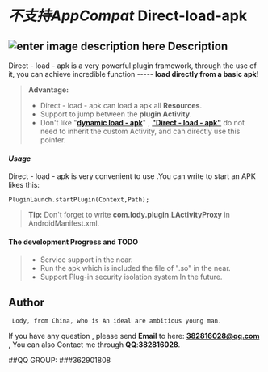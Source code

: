 *不支持AppCompat*
Direct-load-apk
===================
![enter image description here](http://www.xiaoxiongbizhi.com/wallpapers/1152_864_85/u/x/uxcccgx3r.jpg)
Description
-------------

Direct - load - apk is a very powerful plugin framework, through the use of it, you can achieve incredible function ----- **load directly from a basic apk!** 

> **Advantage:** 
> - Direct - load - apk can load a apk all **Resources**. 
> - Support to jump between the **plugin Activity**. 
> - Don't like "**[dynamic load - apk](https://github.com/singwhatiwanna/dynamic-load-apk)**" , [**"Direct - load - apk"**](https://github.com/asLody/Direct-load-apk) do not need to inherit the custom Activity, and can directly use this pointer. 

#### <i class="icon-folder-open"></i> ***Usage***

Direct - load - apk is very convenient to use .You can write to start an APK likes this:

    PluginLaunch.startPlugin(Context,Path);

> **Tip:** Don't forget to write **com.lody.plugin.LActivityProxy** in AndroidManifest.xml.
#### <i class="icon-pencil"></i> The development **Progress** and **TODO**
> - Service support in the near.
> -  Run the apk which is included the file of ".so" in the near.
> - Support Plug-in security isolation system In the future.

**Author**
-------------
	 Lody, from China, who is An ideal are ambitious young man.
If you have any question , please send **Email** to here: **382816028@qq.com** , You can also Contact me through **QQ**:**382816028**.

##QQ GROUP:
###362901808


